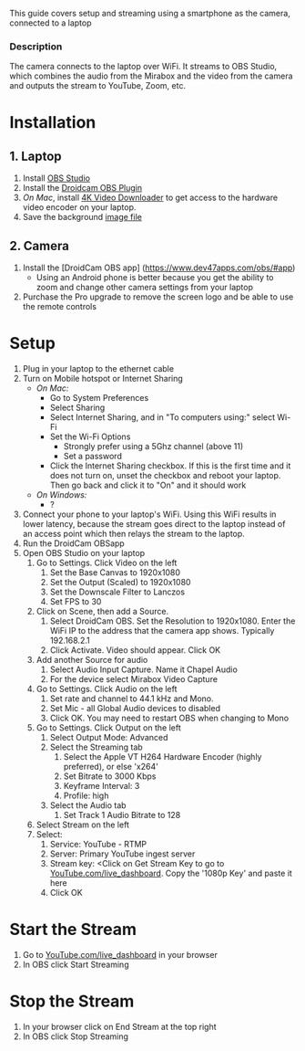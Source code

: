 This guide covers setup and streaming using a smartphone as the camera, connected to a laptop

### Description
The camera connects to the laptop over WiFi. It streams to OBS Studio, which combines the audio from the Mirabox and the video from the camera and outputs the stream to YouTube, Zoom, etc.

# Installation
## 1. Laptop
1. Install [OBS Studio](https://obsproject.com/)
2. Install the [Droidcam OBS Plugin](https://www.dev47apps.com/obs/#plugin)
3. _On Mac_, install [4K Video Downloader](https://www.4kdownload.com/products/product-videodownloader) to get access to the hardware video encoder on your laptop.
4. Save the background [image file](https://raw.githubusercontent.com/rodneyswa/church-streaming/main/background-box.png)

## 2. Camera
1. Install the [DroidCam OBS app] (https://www.dev47apps.com/obs/#app)
    * Using an Android phone is better because you get the ability to zoom and change other camera settings from your laptop
2. Purchase the Pro upgrade to remove the screen logo and be able to use the remote controls

# Setup
1. Plug in your laptop to the ethernet cable
2. Turn on Mobile hotspot or Internet Sharing
    * _On Mac:_
        * Go to System Preferences
        * Select Sharing
        * Select Internet Sharing, and in "To computers using:" select Wi-Fi
        * Set the Wi-Fi Options
            * Strongly prefer using a 5Ghz channel (above 11)
            * Set a password
        * Click the Internet Sharing checkbox. If this is the first time and it does not turn on, unset the checkbox and reboot your laptop. Then go back and click it to "On" and it should work
    * _On Windows:_
        * ?
3. Connect your phone to your laptop's WiFi. Using this WiFi results in lower latency, because the stream goes direct to the laptop instead of an access point which then relays the stream to the laptop.
4. Run the DroidCam OBSapp
5. Open OBS Studio on your laptop
    1. Go to Settings. Click Video on the left
        1. Set the Base Canvas to 1920x1080
        2. Set the Output (Scaled) to 1920x1080
        3. Set the Downscale Filter to Lanczos
        4. Set FPS to 30
    2. Click on Scene, then add a Source.
        1. Select DroidCam OBS. Set the Resolution to 1920x1080. Enter the WiFi IP to the address that the camera app shows. Typically 192.168.2.1
        2. Click Activate. Video should appear. Click OK
    3. Add another Source for audio
        1. Select Audio Input Capture. Name it Chapel Audio
        2. For the device select Mirabox Video Capture
    4. Go to Settings. Click Audio on the left
        1. Set rate and channel to 44.1 kHz and Mono.
        2. Set Mic - all Global Audio devices to disabled
        3. Click OK. You may need to restart OBS when changing to Mono
    5. Go to Settings. Click Output on the left
        1. Select Output Mode: Advanced
        2. Select the Streaming tab
            1. Select the Apple VT H264 Hardware Encoder (highly preferred), or else 'x264'
            2. Set Bitrate to 3000 Kbps
            3. Keyframe Interval: 3
            4. Profile: high
        3. Select the Audio tab
            1. Set Track 1 Audio Bitrate to 128
     6. Select Stream on the left
     7. Select:
        1. Service: YouTube - RTMP
        1. Server: Primary YouTube ingest server
        1. Stream key: <Click on Get Stream Key to go to [YouTube.com/live_dashboard](https://YouTube.com/live_dashboard). Copy the '1080p Key' and paste it here
        2. Click OK

# Start the Stream
1. Go to [YouTube.com/live_dashboard](https://YouTube.com/live_dashboard) in your browser
2. In OBS click Start Streaming

# Stop the Stream
1. In your browser click on End Stream at the top right
2. In OBS click Stop Streaming

